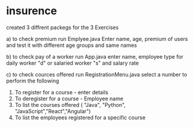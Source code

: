 # insurence

created 3 diffrent packegs for the 3 Exercises

a) to check premium run  Emplyee.java
    Enter name, age, premium of users and test it with different age groups and same names
    
b) to check pay of a worker run App.java
    enter name, employee type for daily worker "d" or salaried worker "s" and salary rate

c) to check cources offered run RegistrationMenu.java
 select a number to perform the following
  1. To register for a course - enter details
  2. To deregister for a course - Employee name
  3. To list the courses offered ( "Java", "Python", "JavaScript","React","Angular")
  4. To list the employees registered for a specific course



